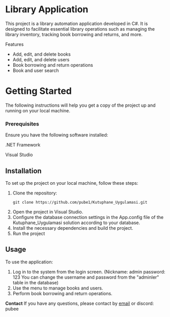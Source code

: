 # Library Application
This project is a library automation application developed in C#. It is designed to facilitate essential library operations such as managing the library inventory, tracking book borrowing and returns, and more.

Features
- Add, edit, and delete books
- Add, edit, and delete users
- Book borrowing and return operations
- Book and user search

# Getting Started
The following instructions will help you get a copy of the project up and running on your local machine.

### Prerequisites

Ensure you have the following software installed:

.NET Framework

Visual Studio

## Installation
To set up the project on your local machine, follow these steps:

1. Clone the repository:
   ```
   git clone https://github.com/pube1/Kutuphane_Uygulamasi.git
   
2. Open the project in Visual Studio.
3. Configure the database connection settings in the App.config file of the Kutuphane_Uygulamasi solution according to your database.
4. Install the necessary dependencies and build the project.
5. Run the project

## Usage
To use the application:

1. Log in to the system from the login screen. (Nickname: admin password: 123 You can change the username and password from the "adminler" table in the database)
2. Use the menu to manage books and users.
3. Perform book borrowing and return operations.

**Contact**
If you have any questions, please contact by [email](hgve308@gmail.com) or discord: pubee
